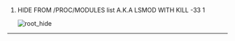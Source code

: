 1. HIDE FROM /PROC/MODULES list A.K.A LSMOD WITH KILL -33 1

   ![root_hide](https://github.com/user-attachments/assets/0d8abf0e-e6a3-4eea-816e-b28cb67b4043)

---
